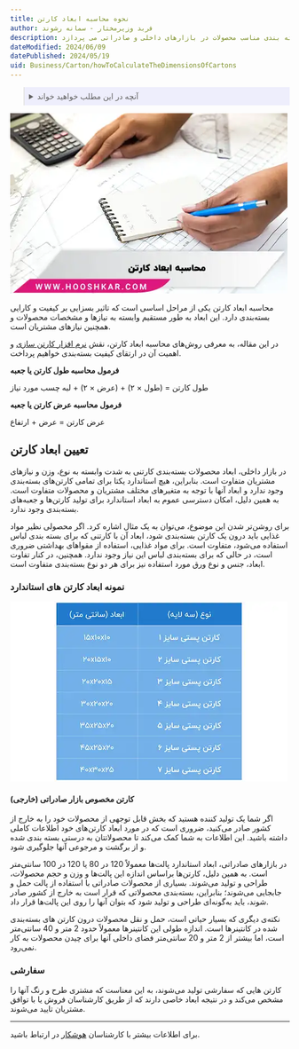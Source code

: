 ```yaml
---
title: نحوه محاسبه ابعاد کارتن
author: فربد وزیرمختار - سمانه رشوند
description: این مقاله به طور خلاصه به اهمیت محاسبه صحیح ابعاد کارتن برای بسته بندی مناسب محصولات در بازارهای داخلی و صادراتی می پردازد.
dateModified: 2024/06/09
datePublished: 2024/05/19
uid: Business/Carton/howToCalculateTheDimensionsOfCartons
---
```


<blockquote style="background-color:#eeeefc; padding:0.5rem">
<details>
  <summary>آنچه در این مطلب خواهید خواند</summary>
  <ul>
    <li>تعیین ابعاد کارتن</li>
    <li>نمونه ابعاد کارتن های استاندارد</li>
    <li>سفارشی</li>
  </ul>
</details>
</blockquote>


![محاسبه ابعاد کارتن](./Images/CalculateTheCartonDimensions.webp)

محاسبه ابعاد کارتن یکی از مراحل اساسی است که تاثیر بسزایی بر کیفیت و کارایی بسته‌بندی دارد. این ابعاد به طور مستقیم وابسته به نیازها و مشخصات محصولات و همچنین نیازهای مشتریان است.

در این مقاله، به معرفی روش‌های محاسبه ابعاد کارتن، نقش <a href="https://www.hooshkar.com/Software/PrintingAndPackaging/Package/Carton" target="_blank"> نرم افزار کارتن سازی</a> و اهمیت آن در ارتقای کیفیت بسته‌بندی خواهیم پرداخت.

**فرمول محاسبه طول کارتن یا جعبه**

طول کارتن = (طول × ۲) + (عرض × ۲) + لبه چسب مورد نیاز

**فرمول محاسبه عرض کارتن یا جعبه**

عرض کارتن = عرض + ارتفاع 


## تعیین ابعاد کارتن
در بازار داخلی، ابعاد محصولات بسته‌بندی کارتنی به شدت وابسته به نوع، وزن و نیازهای مشتریان متفاوت است. بنابراین، هیچ استاندارد یکتا برای تمامی کارتن‌های بسته‌بندی وجود ندارد و ابعاد آنها با توجه به متغیرهای مختلف مشتریان و محصولات متفاوت است. به همین دلیل، امکان دسترسی عموم به ابعاد استاندارد برای تولید کارتن‌ها و جعبه‌های بسته‌بندی وجود ندارد.

برای روشن‌تر شدن این موضوع، می‌توان به یک مثال اشاره کرد. اگر محصولی نظیر مواد غذایی باید درون یک کارتن بسته‌بندی شود، ابعاد آن با کارتنی که برای بسته ‌بندی لباس استفاده می‌شود، متفاوت است. برای مواد غذایی، استفاده از مقواهای بهداشتی ضروری است، در حالی که برای بسته‌بندی لباس این نیاز وجود ندارد. همچنین، در کنار تفاوت ابعاد، جنس و نوع ورق مورد استفاده نیز برای هر دو نوع بسته‌بندی متفاوت است.

### نمونه ابعاد کارتن های استاندارد

![ابعاد کارتن های پستی](./Images/DimensionsOfStandardCartons.webp)

#### کارتن مخصوص بازار صادراتی (خارجی)

اگر شما یک تولید کننده هستید که بخش قابل توجهی از محصولات خود را به خارج از کشور صادر می‌کنید، ضروری است که در مورد ابعاد کارتن‌های خود اطلاعات کاملی داشته باشید. این اطلاعات به شما کمک می‌کند تا محصولاتتان به درستی بسته بندی شده و از برگشت و مرجوعی آنها جلوگیری شود.

در بازارهای صادراتی، ابعاد استاندارد پالت‌ها معمولاً 120 در 80 یا 120 در 100 سانتی‌متر است. به همین دلیل، کارتن‌ها براساس اندازه این پالت‌ها و وزن و حجم محصولات، طراحی و تولید می‌شوند. بسیاری از محصولات صادراتی با استفاده از پالت حمل و جابجایی می‌شوند؛ بنابراین، بسته‌بندی محصولاتی که قرار است به خارج از کشور صادر شوند، باید به‌گونه‌ای طراحی و تولید شود که بتوان آنها را روی این پالت‌ها قرار داد.

نکته‌ی دیگری که بسیار حیاتی است، حمل و نقل محصولات درون کارتن ‌های بسته‌بندی شده در کانتینرها است. اندازه طولی این کانتینرها معمولاً حدود 2 متر و 40 سانتی‌متر است، اما بیشتر از 2 متر و 20 سانتی‌متر فضای داخلی آنها برای چیدن محصولات به کار نمی‌رود.


### سفارشی

کارتن‌ هایی که سفارشی تولید می‌شوند، به این معناست که مشتری طرح و رنگ آنها را مشخص می‌کند و در نتیجه ابعاد خاصی دارند که از طریق کارشناسان فروش یا با توافق مشتریان تایید می‌شوند.



------
 برای اطلاعات بیشتر با کارشناسان <a href="https://www.hooshkar.com" target="_blank">هوشکار</a> در ارتباط باشید.